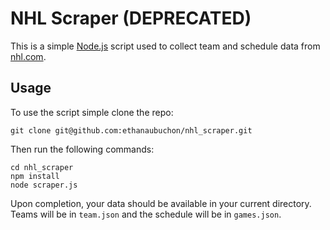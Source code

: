 # NHL Scraper (DEPRECATED)
This is a simple [Node.js](https://nodejs.org/) script used to collect team and schedule data from [nhl.com](nhl.com).

## Usage
To use the script simple clone the repo:

```
git clone git@github.com:ethanaubuchon/nhl_scraper.git
```

Then run the following commands:

```
cd nhl_scraper
npm install
node scraper.js
```

Upon completion, your data should be available in your current directory.  Teams will be in `team.json` and the schedule will be in `games.json`.

